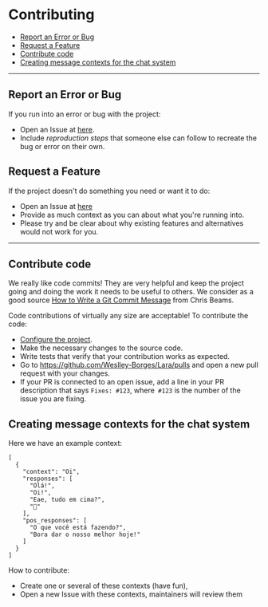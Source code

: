 # Contributing

- [Report an Error or Bug](#Report-an-Error-or-Bug)
- [Request a Feature](#Report-a-Feature)
- [Contribute code](#Contribute-code)
- [Creating message contexts for the chat system](Creating-message-contexts-for-the-chat-system)

---

## Report an Error or Bug

If you run into an error or bug with the project:

* Open an Issue at [here](https://github.com/Weslley-Borges/Lara/issues).
* Include *reproduction steps* that someone else can follow to recreate the bug or error on their own.


## Request a Feature

If the project doesn't do something you need or want it to do:

* Open an Issue at [here](https://github.com/Weslley-Borges/Lara/issues)
* Provide as much context as you can about what you're running into.
* Please try and be clear about why existing features and alternatives would not work for you.

----

## Contribute code

We really like code commits! They are very helpful and keep the project going and doing the work it needs to be useful to others. We consider as a good source [How to Write a Git Commit Message](https://chris.beams.io/posts/git-commit/) from Chris Beams.

Code contributions of virtually any size are acceptable!
To contribute the code:

- [Configure the project](setup.md).
- Make the necessary changes to the source code.
- Write tests that verify that your contribution works as expected.
- Go to https://github.com/Weslley-Borges/Lara/pulls and open a new pull request with your changes.
- If your PR is connected to an open issue, add a line in your PR description that says `Fixes: #123`, where` #123` is the number of the issue you are fixing.

## Creating message contexts for the chat system
Here we have an example context:
````
[
  {
    "context": "Oi",
    "responses": [
      "Olá!",
      "Oi!",
      "Eae, tudo em cima?",
      "👋"
    ],
    "pos_responses": [
      "O que você está fazendo?",
      "Bora dar o nosso melhor hoje!"
    ]
  }
]
```` 
How to contribute:
- Create one or several of these contexts (have fun),
- Open a new Issue with these contexts, maintainers will review them